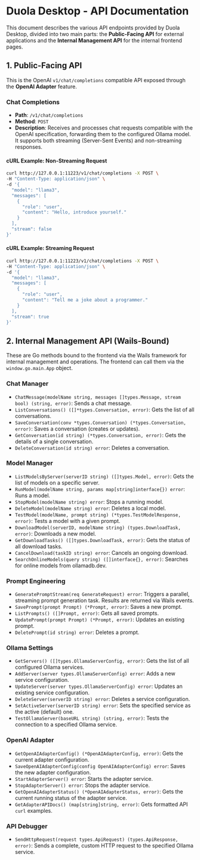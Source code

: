 # Duola Desktop - API Documentation

This document describes the various API endpoints provided by Duola Desktop, divided into two main parts: the **Public-Facing API** for external applications and the **Internal Management API** for the internal frontend pages.

## 1. Public-Facing API

This is the OpenAI `v1/chat/completions` compatible API exposed through the **OpenAI Adapter** feature.

### Chat Completions

-   **Path**: `/v1/chat/completions`
-   **Method**: `POST`
-   **Description**: Receives and processes chat requests compatible with the OpenAI specification, forwarding them to the configured Ollama model. It supports both streaming (Server-Sent Events) and non-streaming responses.

#### cURL Example: Non-Streaming Request

```sh
curl http://127.0.0.1:11223/v1/chat/completions -X POST \
-H "Content-Type: application/json" \
-d '{
  "model": "llama3",
  "messages": [
    {
      "role": "user",
      "content": "Hello, introduce yourself."
    }
  ],
  "stream": false
}'
```

#### cURL Example: Streaming Request

```sh
curl http://127.0.0.1:11223/v1/chat/completions -X POST \
-H "Content-Type: application/json" \
-d '{
  "model": "llama3",
  "messages": [
    {
      "role": "user",
      "content": "Tell me a joke about a programmer."
    }
  ],
  "stream": true
}'
```

## 2. Internal Management API (Wails-Bound)

These are Go methods bound to the frontend via the Wails framework for internal management and operations. The frontend can call them via the `window.go.main.App` object.

### Chat Manager

-   `ChatMessage(modelName string, messages []types.Message, stream bool) (string, error)`: Sends a chat message.
-   `ListConversations() ([]*types.Conversation, error)`: Gets the list of all conversations.
-   `SaveConversation(conv *types.Conversation) (*types.Conversation, error)`: Saves a conversation (creates or updates).
-   `GetConversation(id string) (*types.Conversation, error)`: Gets the details of a single conversation.
-   `DeleteConversation(id string) error`: Deletes a conversation.

### Model Manager

-   `ListModelsByServer(serverID string) ([]types.Model, error)`: Gets the list of models on a specific server.
-   `RunModel(modelName string, params map[string]interface{}) error`: Runs a model.
-   `StopModel(modelName string) error`: Stops a running model.
-   `DeleteModel(modelName string) error`: Deletes a local model.
-   `TestModel(modelName, prompt string) (*types.TestModelResponse, error)`: Tests a model with a given prompt.
-   `DownloadModel(serverID, modelName string) (types.DownloadTask, error)`: Downloads a new model.
-   `GetDownloadTasks() ([]types.DownloadTask, error)`: Gets the status of all download tasks.
-   `CancelDownload(taskID string) error`: Cancels an ongoing download.
-   `SearchOnlineModels(query string) ([]interface{}, error)`: Searches for online models from ollamadb.dev.

### Prompt Engineering

-   `GeneratePromptStream(req GenerateRequest) error`: Triggers a parallel, streaming prompt generation task. Results are returned via Wails events.
-   `SavePrompt(prompt Prompt) (*Prompt, error)`: Saves a new prompt.
-   `ListPrompts() ([]Prompt, error)`: Gets all saved prompts.
-   `UpdatePrompt(prompt Prompt) (*Prompt, error)`: Updates an existing prompt.
-   `DeletePrompt(id string) error`: Deletes a prompt.

### Ollama Settings

-   `GetServers() ([]types.OllamaServerConfig, error)`: Gets the list of all configured Ollama services.
-   `AddServer(server types.OllamaServerConfig) error`: Adds a new service configuration.
-   `UpdateServer(server types.OllamaServerConfig) error`: Updates an existing service configuration.
-   `DeleteServer(serverID string) error`: Deletes a service configuration.
-   `SetActiveServer(serverID string) error`: Sets the specified service as the active (default) one.
-   `TestOllamaServer(baseURL string) (string, error)`: Tests the connection to a specified Ollama service.

### OpenAI Adapter

-   `GetOpenAIAdapterConfig() (*OpenAIAdapterConfig, error)`: Gets the current adapter configuration.
-   `SaveOpenAIAdapterConfig(config OpenAIAdapterConfig) error`: Saves the new adapter configuration.
-   `StartAdapterServer() error`: Starts the adapter service.
-   `StopAdapterServer() error`: Stops the adapter service.
-   `GetOpenAIAdapterStatus() (*OpenAIAdapterStatus, error)`: Gets the current running status of the adapter service.
-   `GetAdapterAPIDocs() (map[string]string, error)`: Gets formatted API `curl` examples.

### API Debugger

-   `SendHttpRequest(request types.ApiRequest) (types.ApiResponse, error)`: Sends a complete, custom HTTP request to the specified Ollama service.
